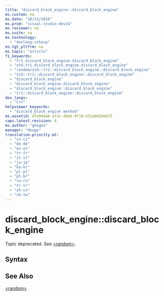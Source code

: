 ```yaml
---
title: "discard_block_engine::discard_block_engine"
ms.custom: na
ms.date: "10/13/2016"
ms.prod: "visual-studio-dev14"
ms.reviewer: na
ms.suite: na
ms.technology: 
  - "devlang-csharp"
ms.tgt_pltfrm: na
ms.topic: "article"
f1_keywords: 
  - "tr1.discard_block_engine.discard_block_engine"
  - "std.tr1.discard_block_engine.discard_block_engine"
  - "random/std::tr1::discard_block_engine::discard_block_engine"
  - "std::tr1::discard_block_engine::discard_block_engine"
  - "discard_block_engine"
  - "discard_block_engine.discard_block_engine"
  - "discard_block_engine::discard_block_engine"
  - "tr1::discard_block_engine::discard_block_engine"
dev_langs: 
  - "C++"
helpviewer_keywords: 
  - "discard_block_engine method"
ms.assetid: 4fa94da6-af2c-4bbd-9f10-b31ab62bbb75
caps.latest.revision: 8
ms.author: "ghogen"
manager: "douge"
translation.priority.mt: 
  - "cs-cz"
  - "de-de"
  - "es-es"
  - "fr-fr"
  - "it-it"
  - "ja-jp"
  - "ko-kr"
  - "pl-pl"
  - "pt-br"
  - "ru-ru"
  - "tr-tr"
  - "zh-cn"
  - "zh-tw"
---
```

# discard_block_engine::discard_block_engine
Topic deprecated. See [\<random>](../Topic/%3Crandom%3E.md).  
  
## Syntax  
  
## See Also  
 [\<random>](../Topic/%3Crandom%3E.md)